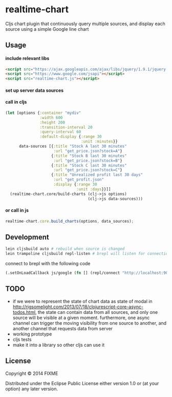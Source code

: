 # realtime-chart

Cljs chart plugin that continuously query multiple sources, and display each source using a simple Google line chart

## Usage
#### include relevant libs
```html
<script src="https://ajax.googleapis.com/ajax/libs/jquery/1.9.1/jquery.min.js"></script>
<script src="https://www.google.com/jsapi"></script>
<script src="realtime-chart.js"></script>
```

#### set up server data sources


#### call in cljs
```clj
(let [options {:container "mydiv"
               :width 600
               :height 200
               :transition-interval 20
               :query-interval 60
               :default-display {:range 30 
                                 :unit :minutes}}
      data-sources [{:title "Stock A last 30 minutes"
                     :url "get_price.json?stock=A"}
                    {:title "Stock B last 30 minutes"
                     :url "get_price.json?stock=B"}
                    {:title "Stock C last 30 minutes"
                     :url "get_price.json?stock=C"}
                    {:title "Unrealized profit last 30 days"
                     :url "get_profit.json"
                     :display {:range 30
                               :unit :days}}]]
  (realtime-chart.core/build-charts (clj->js options) 
                                    (clj->js data-sources)))
```
#### or call in js
```js
realtime-chart.core.build_charts(options, data_sources);
```

## Development
```sh
lein cljsbuild auto # rebuild when source is changed
lein trampoline cljsbuild repl-listen # brepl will listen for connection on port 9000
```
connect to brepl with the following code
```clj
(.setOnLoadCallback js/google (fn [] (repl/connect "http://localhost:9000/repl")))
```

## TODO
* if we were to represent the state of chart data as state of modal in http://rigsomelight.com/2013/07/18/clojurescript-core-async-todos.html, the state can contain data from all sources, and only one source will be visible at a given moment. furthermore, one async channel can trigger the moving visibility from one source to another, and another channel that requests data from server
* working prototype
* cljs tests
* make it into a library so other cljs can use it

## License

Copyright © 2014 FIXME

Distributed under the Eclipse Public License either version 1.0 or (at
your option) any later version.
